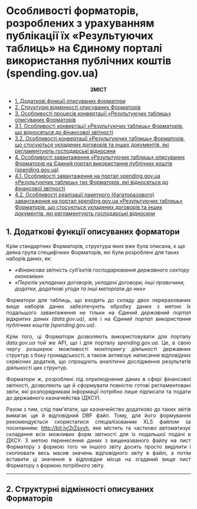 # Особливості форматорів, розроблених з урахуванням публікації їх «Результуючих таблиць» на Єдиному порталі використання публічних коштів (spending.gov.ua)
<p align="center"><b>ЗМІСТ</b></p>

* [1. Додаткові функції описуваних форматори](#1-Додаткові-функції-описуваних-форматори)
* [2. Структурні відмінності описуваних Форматорів](#2-Структурні-відмінності-описуваних-Форматорів)
* [3. Особливості процесів конвертації «Результуючих таблиць» описуваних Форматорів](#3-Особливості-процесів-конвертації-Результуючих-таблиць-описуваних-Форматорів)
* [3.1. Особливості конвертації «Результуючих таблиць» Форматорів, що відносяться до фінансової звітності](#31-Особливості-конвертації-Результуючих-таблиць-Форматорів-що-відносяться-до-фінансової-звітності)
* [3.2. Особливості конвертації «Результуючих таблиць» Форматорів, що стосуються укладених договорів та інших документів, які регламентують господарські відносини](#32-Особливості-конвертації-Результуючих-таблиць-Форматорів-що-стосуються-укладених-договорів-та-інших-документів-які-регламентують-господарські-відносини)
* [4. Особливості завантаження «Результуючих таблиць» описуваних Форматорів на Єдиний портал використання публічних коштів (spending.gov.ua)](#4-Особливості-завантаження-Результуючих-таблиць-описуваних-Форматорів-на-Єдиний-портал-використання-публічних-коштів-spendinggovua)
* [4.1. Особливості завантаження на портал spending.gov.ua «Результуючих таблиць» тих Форматорів, які відносяться до фінансової звітності](#41-Особливості-завантаження-на-портал-spendinggovua-Результуючих-таблиць-тих-Форматорів-які-відносяться-до-фінансової-звітності)
* [4.2. Особливості реалізації пакетного (багаторазового) завантаження на портал spending.gov.ua «Результуючих таблиць» Форматорів, що стосуються укладених договорів та інших документів, які регламентують господарські відносини](#42-Особливості-реалізації-пакетного-багаторазового-завантаження-на-портал-spendinggovua-Результуючих-таблиць-Форматорів-що-стосуються-укладених-договорів-та-інших-документів-які-регламентують-господарські-відносини)

## 1. Додаткові функції описуваних форматори

Крім стандартних Форматорів, структура яких вже була описана, є ще деяка група специфічних Форматорів, які були розроблені для таких наборів даних, як:

* *«Фінансова звітність суб’єктів господарювання державного сектору економіки»*
* *«Перелік укладених договорів, укладені договори, інші правочини, додатки, додаткові угоди та інші матеріали до них»*

<p align="justify">Форматори для таблиць, що входять до складу двох перерахованих вище наборів даних забезпечують обробку даних з метою їх подальшого завантаження не тільки на <i>Єдиний державний портал відкритих даних (data.gov.ua)</i>, але і на <i>Єдиний портал використання публічних коштів (spending.gov.ua)</i>.</p>
<p align="justify">Крім того, ці Форматори дозволяють використовувати для порталу <i>data.gov.ua</i> той же API, що і для порталу <i>spending.gov.ua</i>. Це, в свою чергу розширює можливості моніторингу діяльності державних структур з боку громадськості, а також активізує написання відповідних сервісних додатків, що спрощують аналітичні дослідження результатів діяльності цих структур.</p>
<p align="justify">Форматори ж, розроблені під оприлюднення даних в сфері фінансової звітності, дозволяють ще й сформувати повністю готові регламентовані звіти, які розпорядникам інформації потрібно лише підписати та подати до державного казначейства (ДКСУ).</p>
<p align="justify">Разом з тим, слід пам'ятати, що казначейство додатково до таких звітів вимагає ще й відповідний DBF файл. Тому, для його формування рекомендується скористатися спеціалізованим XLS файлом за посиланням: <a href="http://bit.ly/2rZsyyh" target="_blank">http://bit.ly/2rZsyyh</a>, яке містить та частково автоматизує складання всіх можливих форм звітності для їх подальшої подачі в ДКСУ. З метою перенесення даних з вищеназваного файлу на лист Форматору з формою того чи іншого звіту досить просто виділити і скопіювати весь масив значень відповідного звіту в файлі, а потім вставити ці значення в відповідне місце на згаданий вище лист Форматору з формою потрібного звіту.</p>

---

## 2. Структурні відмінності описуваних Форматорів
